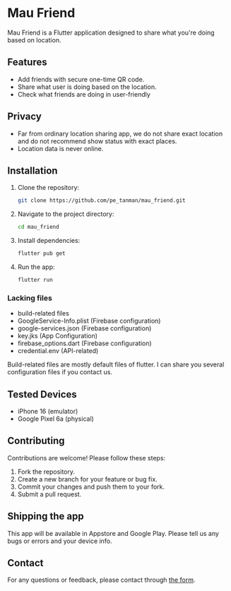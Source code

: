 # Mau Friend

Mau Friend is a Flutter application designed to share what you're doing based on location.

## Features

- Add friends with secure one-time QR code.
- Share what user is doing based on the location.
- Check what friends are doing in user-friendly 

## Privacy
- Far from ordinary location sharing app, we do not share exact location and do not recommend show status with exact places.
- Location data is never online.

## Installation

1. Clone the repository:
    ```bash
    git clone https://github.com/pe_tanman/mau_friend.git
    ```
2. Navigate to the project directory:
    ```bash
    cd mau_friend
    ```
3. Install dependencies:
    ```bash
    flutter pub get
    ```
4. Run the app:
    ```bash
    flutter run
    ```

### Lacking files
- build-related files
- GoogleService-Info.plist (Firebase configuration)
- google-services.json (Firebase configuration)
- key.jks (App Configuration)
- firebase_options.dart (Firebase configuration)
- credential.env (API-related)

Build-related files are mostly default files of flutter. I can share you several configuration files if you contact us.

## Tested Devices
- iPhone 16 (emulator)
- Google Pixel 6a (physical)

## Contributing

Contributions are welcome! Please follow these steps:

1. Fork the repository.
2. Create a new branch for your feature or bug fix.
3. Commit your changes and push them to your fork.
4. Submit a pull request.

## Shipping the app
This app will be available in Appstore and Google Play. Please tell us any bugs or errors and your device info.


## Contact

For any questions or feedback, please contact through [the form](https://docs.google.com/forms/d/e/1FAIpQLSerueDg9dyzPd4bkevzKaIL_01tvPpuIb9zTCe9FKMtNheRXQ/viewform?usp=sharing&ouid=117658194888200180241).